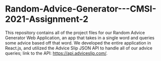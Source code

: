 # Random-Advice-Generator---CMSI-2021-Assignment-2

This repository contains all of the project files for our Random Advice Generator Web Application, an app that takes in a single word and queries some advice based off that word. We developed the entire application in React.js, and utilized the Advice Slip JSON API to handle all of our advice queries; link to the API: https://api.adviceslip.com/. 
